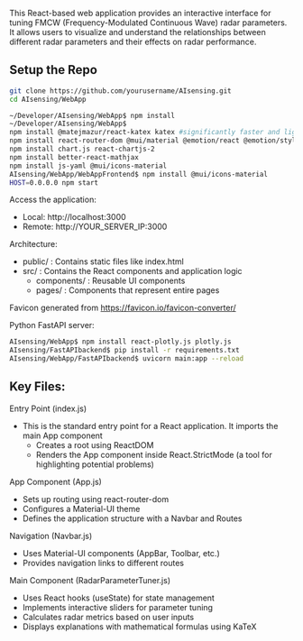 
This React-based web application provides an interactive interface for tuning FMCW (Frequency-Modulated Continuous Wave) radar parameters. It allows users to visualize and understand the relationships between different radar parameters and their effects on radar performance.

## Setup the Repo
```bash
git clone https://github.com/yourusername/AIsensing.git
cd AIsensing/WebApp
```


```bash
~/Developer/AIsensing/WebApp$ npm install
~/Developer/AIsensing/WebApp$ 
npm install @matejmazur/react-katex katex #significantly faster and lighter than MathJax 
npm install react-router-dom @mui/material @emotion/react @emotion/styled
npm install chart.js react-chartjs-2
npm install better-react-mathjax
npm install js-yaml @mui/icons-material
AIsensing/WebApp/WebAppFrontend$ npm install @mui/icons-material
HOST=0.0.0.0 npm start
```
Access the application:
- Local: http://localhost:3000
- Remote: http://YOUR_SERVER_IP:3000

Architecture:
- public/ : Contains static files like index.html
- src/ : Contains the React components and application logic
    - components/ : Reusable UI components
    - pages/ : Components that represent entire pages

Favicon generated from https://favicon.io/favicon-converter/

Python FastAPI server:
```bash
AIsensing/WebApp$ npm install react-plotly.js plotly.js
AIsensing/FastAPIbackend$ pip install -r requirements.txt
AIsensing/WebApp/FastAPIbackend$ uvicorn main:app --reload
```

## Key Files:
Entry Point (index.js)
- This is the standard entry point for a React application. It imports the main App component
    - Creates a root using ReactDOM
    - Renders the App component inside React.StrictMode (a tool for highlighting potential problems)

App Component (App.js)
- Sets up routing using react-router-dom
- Configures a Material-UI theme
- Defines the application structure with a Navbar and Routes

Navigation (Navbar.js)
- Uses Material-UI components (AppBar, Toolbar, etc.)
- Provides navigation links to different routes

Main Component (RadarParameterTuner.js)
- Uses React hooks (useState) for state management
- Implements interactive sliders for parameter tuning
- Calculates radar metrics based on user inputs
- Displays explanations with mathematical formulas using KaTeX